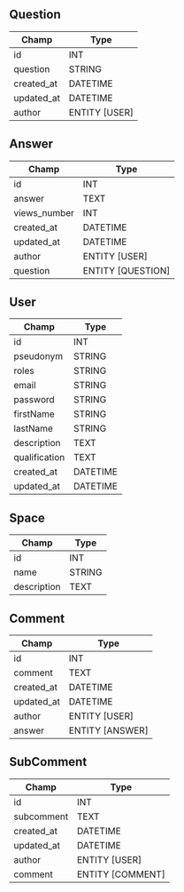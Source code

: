 
## Question

|Champ|Type|
|-|-|
|id|INT| 
|question|STRING| 
|created_at|DATETIME|
|updated_at|DATETIME|
|author|ENTITY [USER]| 

## Answer

|Champ|Type|
|-|-|
|id|INT|
|answer|TEXT|
|views_number|INT|
|created_at|DATETIME|
|updated_at|DATETIME|
|author|ENTITY [USER]|
|question|ENTITY [QUESTION]|

## User

|Champ|Type|
|-|-|
|id|INT|
|pseudonym|STRING|
|roles|STRING|
|email|STRING|
|password|STRING|
|firstName|STRING| 
|lastName|STRING| 
|description|TEXT| 
|qualification|TEXT| 
|created_at|DATETIME| 
|updated_at|DATETIME| 


## Space

|Champ|Type|
|-|-|
|id|INT| 
|name|STRING|
|description|TEXT|

## Comment

|Champ|Type|
|-|-|
|id|INT| 
|comment|TEXT| 
|created_at|DATETIME|
|updated_at|DATETIME|
|author|ENTITY [USER]| 
|answer|ENTITY [ANSWER]|

## SubComment

|Champ|Type|
|-|-|
|id|INT| 
|subcomment|TEXT|
|created_at|DATETIME|
|updated_at|DATETIME|
|author|ENTITY [USER]| 
|comment|ENTITY [COMMENT]|

